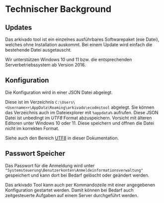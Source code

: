 # Technischer Background

## Updates
Das arkivado tool ist ein einzelnes ausführbares Softwarepaket (exe Datei), welches ohne Installation auskommt.
Bei einem Update wird einfach die bestehende Datei ausgetauscht.

Wir unterstützen Windows 10 und 11 bzw. die entsprechenden Serverbetriebssystem ab Version 2016.

## Konfiguration
Die Konfiguration wird in einer JSON Datei abgelegt.

Diese ist im Verzeichnis ```C:\Users\<Username>>\AppData\Roaming\arkivado\ecodmstool``` 
abgelegt.
Sie können das Verzeichnis auch im Dateiexplorer mit ```%appdata%```  aufrufen.
Diese JSON Datei ist unbedingt im *UTF8* Format abzuspeichern.
Vorsicht mit älteren Editoren unter Windows 10 oder 11. Diese speichern und öffnen die Datei nicht im korrekten Format.    

Siehe auch den Bereich [UTF8](<008utf8.md>) in dieser Dokumentation.


## Passwort Speicher
Das Passwort für die Anmeldung wird unter
```"Systemsteuerung\Benutzerkonten\Anmeldeinformationsverwaltung"``` gespeichert und kann dort bei Bedarf gelöscht oder geändert werden.

Das arkivado Tool kann auch per Kommandozeile mit einer angegebenen Konfiguration gestartet werden.
Damit können bei Bedarf auch zeitgesteuerte Aufgaben auf einem Server durchgeführt werden.
